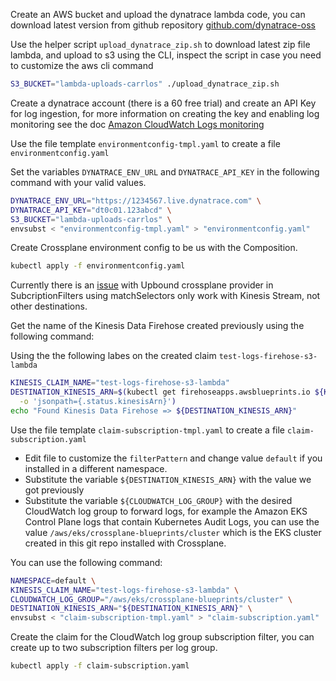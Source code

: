 



Create an AWS bucket and upload the dynatrace lambda code, you can download latest version from github repository [github.com/dynatrace-oss](https://github.com/dynatrace-oss/dynatrace-aws-log-forwarder/releases)

Use the helper script `upload_dynatrace_zip.sh` to download latest zip file lambda, and upload to s3 using the CLI, inspect the script in case you need to customize the aws cli command
```sh
S3_BUCKET="lambda-uploads-carrlos" ./upload_dynatrace_zip.sh
```

Create a dynatrace account (there is a 60 free trial) and create an API Key for log ingestion,
for more information on creating the key and enabling log monitoring see the doc [Amazon CloudWatch Logs monitoring
](https://www.dynatrace.com/support/help/setup-and-configuration/setup-on-cloud-platforms/amazon-web-services/amazon-web-services-integrations/aws-service-metrics/cloudwatch-logs)

Use the file template `environmentconfig-tmpl.yaml` to create a file `environmentconfig.yaml`

Set the variables `DYNATRACE_ENV_URL` and `DYNATRACE_API_KEY` in the following command with your valid values.

```sh
DYNATRACE_ENV_URL="https://1234567.live.dynatrace.com" \
DYNATRACE_API_KEY="dt0c01.123abcd" \
S3_BUCKET="lambda-uploads-carrlos" \
envsubst < "environmentconfig-tmpl.yaml" > "environmentconfig.yaml"
```
Create Crossplane environment config to be us with the Composition.

```sh
kubectl apply -f environmentconfig.yaml
```

Currently there is an [issue](https://github.com/upbound/upjet/issues/95) with Upbound crossplane provider in SubcriptionFilters using matchSelectors only work with Kinesis Stream, not other destinations.

Get the name of the Kinesis Data Firehose created previously using the following command:

Using the the following labes on the created claim `test-logs-firehose-s3-lambda`
```sh
KINESIS_CLAIM_NAME="test-logs-firehose-s3-lambda"
DESTINATION_KINESIS_ARN=$(kubectl get firehoseapps.awsblueprints.io ${KINESIS_CLAIM_NAME} \
  -o 'jsonpath={.status.kinesisArn}')
echo "Found Kinesis Data Firehose => ${DESTINATION_KINESIS_ARN}"
```

Use the file template `claim-subscription-tmpl.yaml` to create a file `claim-subscription.yaml`

- Edit file to customize the `filterPattern` and change value `default` if you installed in a different namespace.
- Substitute the variable `${DESTINATION_KINESIS_ARN}` with the value we got previously
- Substitute the variable `${CLOUDWATCH_LOG_GROUP}` with the desired CloudWatch log group to forward logs, for example the Amazon EKS Control Plane logs that contain Kubernetes Audit Logs, you can use the value `/aws/eks/crossplane-blueprints/cluster` which is the EKS cluster created in this git repo installed with Crossplane.

You can use the following command:
```sh
NAMESPACE=default \
KINESIS_CLAIM_NAME="test-logs-firehose-s3-lambda" \
CLOUDWATCH_LOG_GROUP="/aws/eks/crossplane-blueprints/cluster" \
DESTINATION_KINESIS_ARN="${DESTINATION_KINESIS_ARN}" \
envsubst < "claim-subscription-tmpl.yaml" > "claim-subscription.yaml"
```

Create the claim for the CloudWatch log group subscription filter, you can create up to two subscription filters per log group.

```sh
kubectl apply -f claim-subscription.yaml
```

